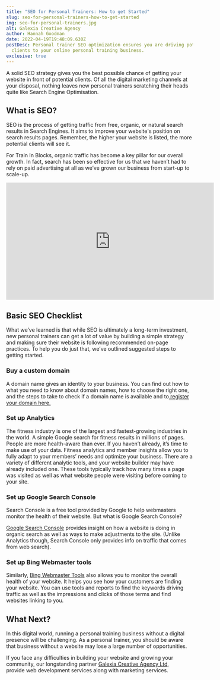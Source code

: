 ```yaml
---
title: "SEO for Personal Trainers: How to get Started"
slug: seo-for-personal-trainers-how-to-get-started
img: seo-for-personal-trainers.jpg
alt: Galexia Creative Agency
author: Hannah Goodman
date: 2022-04-19T19:48:09.630Z
postDesc: Personal trainer SEO optimization ensures you are driving potential
  clients to your online personal training business.
exclusive: true
---
```

A solid SEO strategy gives you the best possible chance of getting your website in front of potential clients. Of all the digital marketing channels at your disposal, nothing leaves new personal trainers scratching their heads quite like Search Engine Optimisation.

## What is SEO?

SEO is the process of getting traffic from free, organic, or natural search results in Search Engines. It aims to improve your website's position on search results pages. Remember, the higher your website is listed, the more potential clients will see it.

For Train In Blocks, organic traffic has become a key pillar for our overall growth. In fact, search has been so effective for us that we haven’t had to rely on paid advertising at all as we’ve grown our business from start-up to scale-up.

<iframe width="560" height="315" src="https://www.youtube.com/embed/MYE6T_gd7H0" title="YouTube video player" frameborder="0" allow="accelerometer; autoplay; clipboard-write; encrypted-media; gyroscope; picture-in-picture" allowfullscreen></iframe>

## Basic SEO Checklist

What we’ve learned is that while SEO is ultimately a long-term investment, new personal trainers can get a lot of value by building a simple strategy and making sure their website is following recommended on-page practices. To help you do just that, we’ve outlined suggested steps to getting started.

### Buy a custom domain

A domain name gives an identity to your business. You can find out how to what you need to know about domain names, how to choose the right one, and the steps to take to check if a domain name is available and to[ register your domain here.](https://mailchimp.com/resources/how-to-buy-a-domain-name/)

### Set up Analytics

The fitness industry is one of the largest and fastest-growing industries in the world. A simple Google search for fitness results in millions of pages. People are more health-aware than ever. If you haven’t already, it’s time to make use of your data. Fitness analytics and member insights allow you to fully adapt to your members’ needs and optimize your business. There are a variety of different analytic tools, and your website builder may have already included one. These tools typically track how many times a page was visited as well as what website people were visiting before coming to your site.

### Set up Google Search Console

Search Console is a free tool provided by Google to help webmasters monitor the health of their website. But what is Google Search Console?

[Google Search Console](https://search.google.com/search-console/about) provides insight on how a website is doing in organic search as well as ways to make adjustments to the site. (Unlike Analytics though, Search Console only provides info on traffic that comes from web search).

### Set up Bing Webmaster tools

Similarly, [Bing Webmaster Tools](https://www.bing.com/webmasters/about) also allows you to monitor the overall health of your website. It helps you see how your customers are finding your website. You can use tools and reports to find the keywords driving traffic as well as the impressions and clicks of those terms and find websites linking to you.

## What Next?

In this digital world, running a personal training business without a digital presence will be challenging. As a personal trainer, you should be aware that business without a website may lose a large number of opportunities.

If you face any difficulties in building your website and growing your community, our longstanding partner [Galexia Creative Agency Ltd](https://galexia.agency/web/), provide web development services along with marketing services.